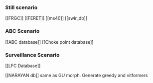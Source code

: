### Still scenario
[[FRGC]]
[[FERET]]
[[ms40]]
[[swir_db]]

### ABC Scenario
[[ABC database]]
[[Choke point database]]

### Surveillance Scenario
[[LFC Database]]


[[NARAYAN db]]
same as  GU morph.
Generate greedy and vitformers



